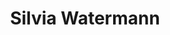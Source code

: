 ---
title: "Silvia Watermann"
url: /ciudad-autonoma-de-buenos-aires/silvia-watermann/
shop: óptico
---